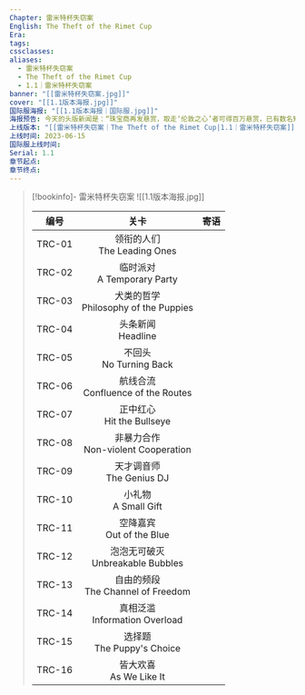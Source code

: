 ```yaml
---
Chapter: 雷米特杯失窃案
English: The Theft of the Rimet Cup
Era: 
tags: 
cssclasses: 
aliases:
  - 雷米特杯失窃案
  - The Theft of the Rimet Cup
  - 1.1｜雷米特杯失窃案
banner: "[[雷米特杯失窃案.jpg]]"
cover: "[[1.1版本海报.jpg]]"
国际服海报: "[[1.1版本海报｜国际服.jpg]]"
海报预告: 今天的头版新闻是：“珠宝商再发悬赏，取走‘伦敦之心’者可得百万悬赏，已有数名知名大盗被捕……”“摇滚海盗多次劫持广播频段……”“街头出现艺术怪人……”还有，“雷米特杯巡展即将开启，足球迷们的狂欢盛会——”看上去是个很好的故事开头。 ​​​
上线版本: "[[雷米特杯失窃案｜The Theft of the Rimet Cup|1.1｜雷米特杯失窃案]]"
上线时间: 2023-06-15
国际服上线时间: 
Serial: 1.1
章节起点: 
章节终点:
---
```

> [!bookinfo]- 雷米特杯失窃案
> ![[1.1版本海报.jpg]]
> 
> |  编号  |                   关卡                   | 寄语 |
> | :----: | :--------------------------------------: | :--: |
> | TRC-01 |     领衔的人们<br/>The Leading Ones      |      |
> | TRC-02 |     临时派对 <br/>A Temporary Party      |      |
> | TRC-03 | 犬类的哲学<br/>Philosophy of the Puppies |      |
> | TRC-04 |          头条新闻<br/>Headline           |      |
> | TRC-05 |        不回头<br/>No Turning Back        |      |
> | TRC-06 |  航线合流<br/>Confluence of the Routes   |      |
> | TRC-07 |      正中红心<br/>Hit the Bullseye       |      |
> | TRC-08 | 非暴力合作<br/> Non-violent Cooperation  |      |
> | TRC-09 |       天才调音师<br/>The Genius DJ       |      |
> | TRC-10 |         小礼物<br/>A Small Gift          |      |
> | TRC-11 |       空降嘉宾<br/>Out of the Blue       |      |
> | TRC-12 |   泡泡无可破灭<br/>Unbreakable Bubbles   |      |
> | TRC-13 |  自由的频段<br/>The Channel of Freedom   |      |
> | TRC-14 |    真相泛滥<br/>Information Overload     |      |
> | TRC-15 |      选择题<br/>The Puppy's Choice       |      |
> | TRC-16 |        皆大欢喜<br/>As We Like It        |      |

